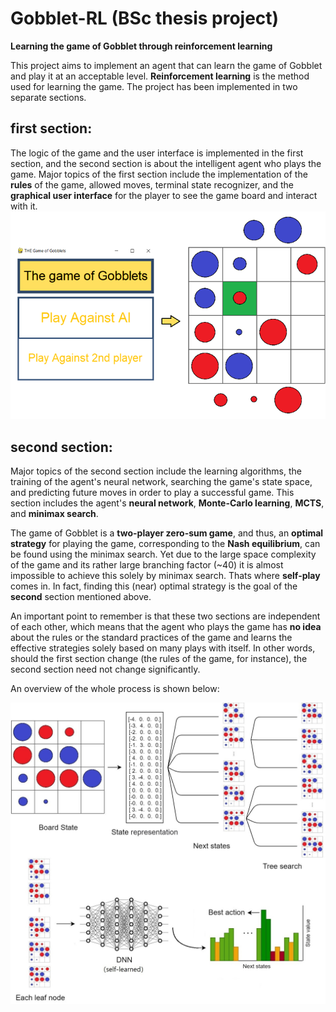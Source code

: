 Gobblet-RL (BSc thesis project)
===========
**Learning the game of Gobblet through reinforcement learning**

This project aims to implement an agent that can learn the game of Gobblet and play it at an acceptable level.
**Reinforcement learning** is the method used for learning the game. The project has been implemented in two separate sections.

first section:
-----------------------
The logic of the game and the user interface is implemented in the first section, and the second section is about the intelligent agent who plays the game. Major topics of the first section include the implementation of the **rules** of the game, allowed moves, terminal state recognizer, and the **graphical user interface** for the player to see the game board and interact with it.
![alt text](https://github.com/srmt99/Gobblet-RL/blob/main/REPORTS/GUI.PNG)

second section:
-----------------------
Major topics of the second section include the learning algorithms, the training of the agent's neural network, searching the game's state space, and predicting future moves in order to play a successful game. This section includes the agent's **neural network**, **Monte-Carlo learning**, **MCTS**, and **minimax search**.

The game of Gobblet is a **two-player zero-sum game**, and thus, an **optimal strategy** for playing the game, corresponding to the **Nash equilibrium**, can be found using the minimax search. Yet due to the large space complexity of the game and its rather large branching factor (~40) it is almost impossible to achieve this solely by minimax search. Thats where **self-play** comes in. In fact, finding this (near) optimal strategy is the goal of the **second** section mentioned above.

An important point to remember is that these two sections are independent of each other, which means that the agent who plays the game has **no idea** about the rules or the standard practices of the game and learns the effective strategies solely based on many plays with itself. In other words, should the first section change (the rules of the game, for instance), the second section need not change significantly.

An overview of the whole process is shown below:

![alt text](https://github.com/srmt99/srmt99.github.io/blob/main/data/RL_gobblet.jpg)
